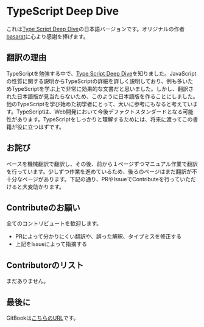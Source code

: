 # TypeScript Deep Dive
これは[Type Script Deep Dive](https://github.com/basarat/typescript-book/)の日本語バージョンです。オリジナルの作者[basarat](https://github.com/basarat)に心より感謝を捧げます。

## 翻訳の理由
TypeScriptを勉強する中で、[Type Script Deep Dive](https://github.com/basarat/typescript-book/)を知りました。JavaScriptの性質に関する説明からTypeScriptの詳細を詳しく説明しており、例も多いためTypeScriptを学ぶ上で非常に効果的な文書だと思いました。しかし、翻訳された日本語版が見当たらないため、このように日本語版を作ることにしました。他のTypeScriptを学び始めた初学者にとって、大いに参考にもなると考えています。TypeScriptは、Web開発において今後デファクトスタンダードとなる可能性があります。TypeScriptをしっかりと理解するためには、将来に渡ってこの書籍が役に立つはずです。

## お詫び
ベースを機械翻訳で翻訳し、その後、前から１ページずつマニュアル作業で翻訳を行っています。少しずつ作業を進めているため、後ろのページはまだ翻訳が不十分なページがあります。下記の通り、PRやIssueでContributeを行っていただけると大変助かります。

## Contributeのお願い
全てのコントリビュートを歓迎します。
- PRによって分かりにくい翻訳や、誤った解釈、タイプミスを修正する
- 上記をIssueによって指摘する

## Contributorのリスト
まだありません。

## 最後に
GitBookは[こちらのURL](https://typescript-jp.gitbook.io/deep-dive/getting-started)です。

